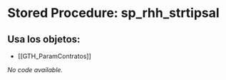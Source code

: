 # Stored Procedure: sp_rhh_strtipsal

## Usa los objetos:
- [[GTH_ParamContratos]]

*No code available.*
